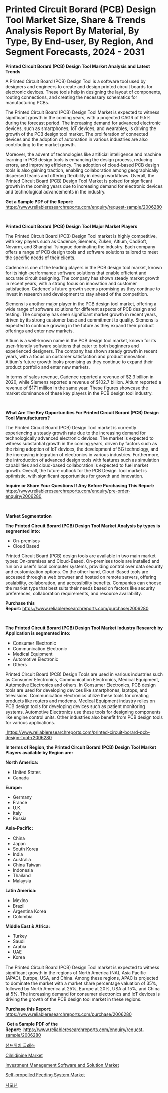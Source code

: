 <p><h1>Printed Circuit Borard (PCB) Design Tool Market Size, Share & Trends Analysis Report By Material, By Type, By End-user, By Region, And Segment Forecasts, 2024 - 2031</h1></p><p><strong>Printed Circuit Borard (PCB) Design Tool Market Analysis and Latest Trends</strong></p>
<p><p>A Printed Circuit Board (PCB) Design Tool is a software tool used by designers and engineers to create and design printed circuit boards for electronic devices. These tools help in designing the layout of components, routing connections, and creating the necessary schematics for manufacturing PCBs.</p><p>The Printed Circuit Board (PCB) Design Tool Market is expected to witness significant growth in the coming years, with a projected CAGR of 9.5% during the forecast period. The increasing demand for advanced electronic devices, such as smartphones, IoT devices, and wearables, is driving the growth of the PCB design tool market. The proliferation of connected devices and the adoption of automation in various industries are also contributing to the market growth.</p><p>Moreover, the advent of technologies like artificial intelligence and machine learning in PCB design tools is enhancing the design process, reducing errors, and improving efficiency. The adoption of cloud-based PCB design tools is also gaining traction, enabling collaboration among geographically dispersed teams and offering flexibility in design workflows. Overall, the Printed Circuit Board (PCB) Design Tool Market is poised for significant growth in the coming years due to increasing demand for electronic devices and technological advancements in the industry.</p></p>
<p><strong>Get a Sample PDF of the Report:&nbsp;</strong> <a href="https://www.reliableresearchreports.com/enquiry/request-sample/2006280">https://www.reliableresearchreports.com/enquiry/request-sample/2006280</a></p>
<p>&nbsp;</p>
<p><strong>Printed Circuit Borard (PCB) Design Tool Major Market Players</strong></p>
<p><p>The Printed Circuit Board (PCB) Design Tool market is highly competitive, with key players such as Cadence, Siemens, Zuken, Altium, CadSoft, Novarm, and Shanghai Tsingyue dominating the industry. Each company offers a range of PCB design tools and software solutions tailored to meet the specific needs of their clients.</p><p>Cadence is one of the leading players in the PCB design tool market, known for its high-performance software solutions that enable efficient and accurate circuit designing. The company has shown steady market growth in recent years, with a strong focus on innovation and customer satisfaction. Cadence's future growth seems promising as they continue to invest in research and development to stay ahead of the competition.</p><p>Siemens is another major player in the PCB design tool market, offering a wide range of software solutions for different aspects of PCB design and testing. The company has seen significant market growth in recent years, driven by its strong customer base and commitment to quality. Siemens is expected to continue growing in the future as they expand their product offerings and enter new markets.</p><p>Altium is a well-known name in the PCB design tool market, known for its user-friendly software solutions that cater to both beginners and experienced designers. The company has shown steady growth in recent years, with a focus on customer satisfaction and product innovation. Altium's future growth looks promising as they continue to expand their product portfolio and enter new markets.</p><p>In terms of sales revenue, Cadence reported a revenue of $2.3 billion in 2020, while Siemens reported a revenue of $102.7 billion. Altium reported a revenue of $171 million in the same year. These figures showcase the market dominance of these key players in the PCB design tool industry.</p></p>
<p>&nbsp;</p>
<p><strong>What Are The Key Opportunities For Printed Circuit Borard (PCB) Design Tool Manufacturers?</strong></p>
<p><p>The Printed Circuit Board (PCB) Design Tool market is currently experiencing a steady growth rate due to the increasing demand for technologically advanced electronic devices. The market is expected to witness substantial growth in the coming years, driven by factors such as the rising adoption of IoT devices, the development of 5G technology, and the increasing integration of electronics in various industries. Furthermore, the introduction of advanced design tools with features such as simulation capabilities and cloud-based collaboration is expected to fuel market growth. Overall, the future outlook for the PCB Design Tool market is optimistic, with significant opportunities for growth and innovation.</p></p>
<p><strong>Inquire or Share Your Questions If Any Before Purchasing This Report:</strong> <a href="https://www.reliableresearchreports.com/enquiry/pre-order-enquiry/2006280">https://www.reliableresearchreports.com/enquiry/pre-order-enquiry/2006280</a></p>
<p>&nbsp;</p>
<p><strong>Market Segmentation</strong></p>
<p><strong>The Printed Circuit Borard (PCB) Design Tool Market Analysis by types is segmented into:</strong></p>
<p><ul><li>On-premises</li><li>Cloud Based</li></ul></p>
<p><p>Printed Circuit Board (PCB) design tools are available in two main market types: On-premises and Cloud-Based. On-premises tools are installed and run on a user's local computer systems, providing control over data security and customization options. On the other hand, Cloud-Based tools are accessed through a web browser and hosted on remote servers, offering scalability, collaboration, and accessibility benefits. Companies can choose the market type that best suits their needs based on factors like security preferences, collaboration requirements, and resource availability.</p></p>
<p><strong>Purchase this Report:&nbsp;</strong><a href="https://www.reliableresearchreports.com/purchase/2006280">https://www.reliableresearchreports.com/purchase/2006280</a></p>
<p>&nbsp;</p>
<p><strong>The Printed Circuit Borard (PCB) Design Tool Market Industry Research by Application is segmented into:</strong></p>
<p><ul><li>Consumer Electronic</li><li>Communication Electronic</li><li>Medical Equipment</li><li>Automotive Electronic</li><li>Others</li></ul></p>
<p><p>Printed Circuit Board (PCB) Design Tools are used in various industries such as Consumer Electronics, Communication Electronics, Medical Equipment, Automotive Electronics and others. In Consumer Electronics, PCB design tools are used for developing devices like smartphones, laptops, and televisions. Communication Electronics utilize these tools for creating products like routers and modems. Medical Equipment industry relies on PCB design tools for developing devices such as patient monitoring systems. Automotive Electronics use these tools for designing components like engine control units. Other industries also benefit from PCB design tools for various applications.</p></p>
<p><a href="https://www.reliableresearchreports.com/printed-circuit-borard-pcb-design-tool-r2006280">&nbsp;https://www.reliableresearchreports.com/printed-circuit-borard-pcb-design-tool-r2006280</a></p>
<p><strong>In terms of Region, the Printed Circuit Borard (PCB) Design Tool Market Players available by Region are:</strong></p>
<p>
    <p> <strong> North America: </strong>
        <ul>
            <li>United States</li>
            <li>Canada</li>
        </ul>
        </p> 
    <p> <strong> Europe: </strong>
        <ul>
            <li>Germany</li>
            <li>France</li>
            <li>U.K.</li>
            <li>Italy</li>
            <li>Russia</li>
        </ul>
        </p> 
    <p> <strong> Asia-Pacific: </strong>
        <ul>
            <li>China</li>
            <li>Japan</li>
            <li>South Korea</li>
            <li>India</li>
            <li>Australia</li>
            <li>China Taiwan</li>
            <li>Indonesia</li>
            <li>Thailand</li>
            <li>Malaysia</li>
        </ul>
        </p> 
    <p> <strong> Latin America: </strong>
        <ul>
            <li>Mexico</li>
            <li>Brazil</li>
            <li>Argentina Korea</li>
            <li>Colombia</li>
        </ul>
        </p> 
    <p> <strong> Middle East & Africa: </strong>
        <ul>
            <li>Turkey</li>
            <li>Saudi</li>
            <li>Arabia</li>
            <li>UAE</li>
            <li>Korea</li>
        </ul>
    </p>
    </p>
<p><p>The Printed Circuit Board (PCB) Design Tool market is expected to witness significant growth in the regions of North America (NA), Asia Pacific (APAC), Europe, USA, and China. Among these regions, APAC is projected to dominate the market with a market share percentage valuation of 35%, followed by North America at 25%, Europe at 20%, USA at 15%, and China at 5%. The increasing demand for consumer electronics and IoT devices is driving the growth of the PCB design tool market in these regions.</p></p>
<p><strong>Purchase this Report: </strong><a href="https://www.reliableresearchreports.com/purchase/2006280">https://www.reliableresearchreports.com/purchase/2006280</a></p>
<p>&nbsp;<strong>Get a Sample PDF of the Report:&nbsp;&nbsp;</strong><a href="https://www.reliableresearchreports.com/enquiry/request-sample/2006280">https://www.reliableresearchreports.com/enquiry/request-sample/2006280</a></p>
<p><strong></strong></p>
<p><p><a href="https://github.com/royErdmtyan906778/Market-Research-Report-List-1/blob/main/448166662065.md">샌드위치 글래스</a></p><p><a href="https://www.linkedin.com/pulse/cilnidipine-market-analysis-examines-its-scope-growth-opportunities-smqte">Cilnidipine Market</a></p><p><a href="https://github.com/pjcfca/Market-Research-Report-List-2/blob/main/investment-management-software-and-solution-market.md">Investment Management Software and Solution Market</a></p><p><a href="https://github.com/wusalecollins540tpqoz/Market-Research-Report-List-2/blob/main/self-propelled-feeding-system-market.md">Self-propelled Feeding System Market</a></p><p><a href="https://github.com/valroy852/Market-Research-Report-List-1/blob/main/828846962066.md">사포닌</a></p></p>